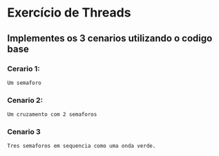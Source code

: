 # Exercício de Threads

## Implementes os 3 cenarios utilizando o codigo base

### Cerario 1:
    Um semaforo

### Cenario 2:
    Um cruzamento com 2 semaforos

### Cenario 3
    Tres semaforos em sequencia como uma onda verde.



